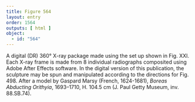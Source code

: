 ```yaml
---
title: Figure 564
layout: entry
order: 1564
outputs: [ html ]
object:
  - id: "564"
---
```


A digital (DR) 360° X-ray package made using the set up shown in Fig. XXI.  Each X-ray frame is made from 8 individual radiographs composited using Adobe After Effects software. In the digital version of this publication, the sculpture may be spun and manipulated according to the directions for Fig. 498. After a model by Gaspard Marsy (French, 1624-1681), *Boreas Abducting Orithyia*, 1693–1710, H. 104.5 cm (J. Paul Getty Museum, inv. 88.SB.74).
